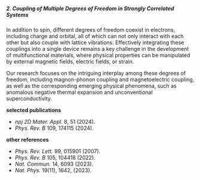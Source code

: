 ##### **2. Coupling of Multiple Degrees of Freedom in Strongly Correlated Systems**

In addition to spin, different degrees of freedom coexist in electrons, including charge and orbital, all of which can not only interact with each other but also couple with lattice vibrations. Effectively integrating these couplings into a single device remains a key challenge in the development of multifunctional materials, where physical properties can be manipulated by external magnetic fields, electric fields, or strain.

Our research focuses on the intriguing interplay among these degrees of freedom, including magnon-phonon coupling and magnetoelectric coupling, as well as the corresponding emerging physical phenomena, such as anomalous negative thermal expansion and unconventional superconductivity.


**selected publications**
- *npj 2D Mater. Appl.* 8, 51 (2024).
- *Phys. Rev. B* 109, 174115 (2024).
  
  


**other references**
- *Phys. Rev. Lett.* 99, 015901 (2007).
- *Phys. Rev. B* 105, 104418 (2022).
- *Nat. Commun.* 14, 6093 (2023).
- *Nat. Phys.* 19(11), 1642, (2023).
